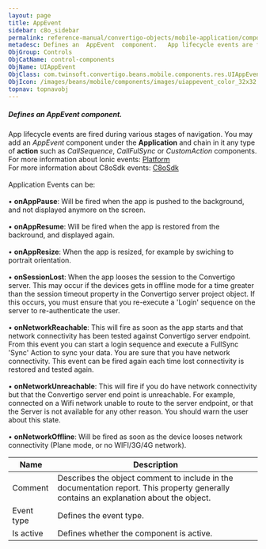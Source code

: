 ```yaml
---
layout: page
title: AppEvent
sidebar: c8o_sidebar
permalink: reference-manual/convertigo-objects/mobile-application/components/control-components/appevent/
metadesc: Defines an  AppEvent  component.   App lifecycle events are fired during various stages of navigation. You may add an  AppEvent  component under the  
ObjGroup: Controls
ObjCatName: control-components
ObjName: UIAppEvent
ObjClass: com.twinsoft.convertigo.beans.mobile.components.res.UIAppEvent
ObjIcon: /images/beans/mobile/components/images/uiappevent_color_32x32.png
topnav: topnavobj
---
```

##### Defines an <i>AppEvent</i> component. <br/>

 App lifecycle events are fired during various stages of navigation. You may add an <i>AppEvent</i> component under the <b>Application</b> and chain in it any type of <b>action</b> such as <i>CallSequence</i>, <i>CallFulSync</i> or <i>CustomAction</i> components.<br/>
For more information about Ionic events: <a href='https://ionicframework.com/docs/v3/api/platform/Platform/' target='_blank'>Platform</a><br/>
For more information about C8oSdk events: <a href='../../../../../convertigo-mbaas-server/convertigo-client-sdk/' target='_blank'>C8oSdk</a><br /><br />Application Events can be:<br /><br />• <b>onAppPause</b>: Will be fired when the app is pushed to the background, and not displayed anymore on the screen.<br /><br />• <b>onAppResume</b>: Will be fired when the app is restored from the backround, and displayed again.<br /><br />• <b>onAppResize</b>: When the app is resized, for example by swiching to portrait orientation.<br /><br />• <b>onSessionLost</b>: When the app looses the session to the Convertigo server. This may occur if the devices gets in offline mode for a time greater than the session timeout property in the Convertigo server project object. If this occurs, you must ensure that you re-execute a 'Login' sequence on the server to re-authenticate the user.<br /><br />• <b>onNetworkReachable</b>: This will fire as soon as the app starts and that network connectivity has been tested against Convertigo server endpoint. From this event you can start a login sequence and execute a FullSync 'Sync' Action to sync your data. You are sure that you have network connectivity. This event can be fired again each time lost connectivity is restored and tested again.<br /><br />• <b>onNetworkUnreachable</b>: This will fire if you do have network connectivity but that the Convertigo server  end point is unreachable. For example, connected on a Wifi network unable to route to the server endpoint, or that the Server is not available for any other reason. You should warn the user about this state.<br /><br />• <b>onNetworkOffline</b>: Will be fired as soon as the device looses network connectivity (Plane mode, or no WIFI/3G/4G network).

Name | Description 
--- | ---
Comment | Describes the object comment to include in the documentation report.  This property generally contains an explanation about the object. 
Event type | Defines the event type.  
Is active | Defines whether the component is active. 

